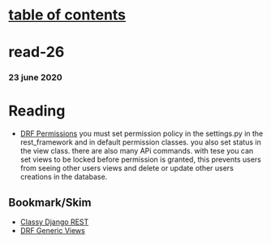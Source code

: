# [table of contents](https://h-griffin.github.io/reading-notes-401/)
# read-26
### 23 june 2020

# Reading
- [DRF Permissions](https://www.django-rest-framework.org/api-guide/permissions/)
you must set permission policy in the settings.py in the rest_framework and in default permission classes. you also set status in the view class. there are also many APi commands. with tese you can set views to be locked before permission is granted, this prevents users from seeing other users views and delete or update other users creations in the database. 

## Bookmark/Skim
- [Classy Django REST](http://www.cdrf.co/)
- [DRF Generic Views](https://www.django-rest-framework.org/api-guide/generic-views/)